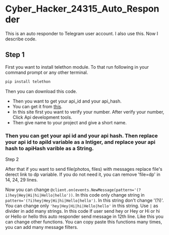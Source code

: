 # Cyber_Hacker_24315_Auto_Responder

This is an auto responder to Telegram user account. I also use this. Now I describe code.

## Step 1

First you want to install telethon module. To that run following in your command prompt or any other terminal.
```bash
pip install telethon
```

Then you can download this code.

- Then you want to get your api_id and your api_hash.
- You can get it from [this](https://www.my.telegram.org).
- In this site first you want to verify your number. After verify your number, Click Api development tools. 
- Then give name to your project and give a short name.

### Then you can get your api id and your api hash. Then replace your api id to apiId variable as a Intiger, and replace your api hash to apiHash varible as a String.

Step 2

After that if you want to send file(photos, files) with messages replace file's derect link to dp variable. If you do not need it, you can remove 'file=dp' in 14, 24, 29 lines.

Now you can change ``@client.on(events.NewMessage(pattern='(?i)hey|Hey|Hi|hi|Hello|hello'))``. In this code only change string in ``pattern='(?i)hey|Hey|Hi|hi|Hello|hello')``. In this string don't change '(?i)'. You can change only ``'hey|Hey|Hi|hi|Hello|hello'`` in this string. Use ``|`` as divider in add many strings. In this code If user send hey or Hey or Hi or hi or Hello or hello this auto responder send message in 12th line. Like this you can change other functions. You can copy paste this functions many times, you can add many message filters.
